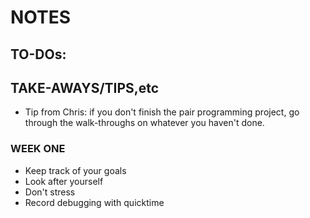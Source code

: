 # NOTES

## TO-DOs:

## TAKE-AWAYS/TIPS,etc
- Tip from Chris: if you don't finish the pair programming project, go through the walk-throughs on whatever you haven't done.

### WEEK ONE

- Keep track of your goals
- Look after yourself
- Don't stress
- Record debugging with quicktime
